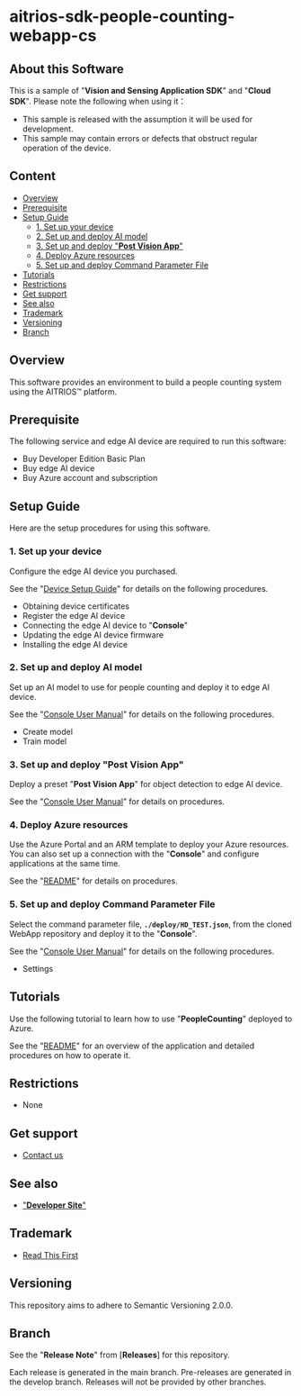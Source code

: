 # aitrios-sdk-people-counting-webapp-cs

## About this Software

This is a sample of "**Vision and Sensing Application SDK**" and "**Cloud SDK**". Please note the following when using it：

- This sample is released with the assumption it will be used for development.
- This sample may contain errors or defects that obstruct regular operation of the device.

## Content <!-- omit in toc -->

- [Overview](#overview)
- [Prerequisite](#prerequisite)
- [Setup Guide](#setup-guide)
  - [1. Set up your device](#1-set-up-your-device)
  - [2. Set up and deploy AI model](#2-set-up-and-deploy-ai-model)
  - [3. Set up and deploy "**Post Vision App**"](#3-set-up-and-deploy-post-vision-app)
  - [4. Deploy Azure resources](#4-deploy-azure-resources)
  - [5. Set up and deploy Command Parameter File](#5-set-up-and-deploy-command-parameter-file)
- [Tutorials](#tutorials)
- [Restrictions](#restrictions)
- [Get support](#get-support)
- [See also](#see-also)
- [Trademark](#trademark)
- [Versioning](#versioning)
- [Branch](#branch)

## Overview

This software provides an environment to build a people counting system using the AITRIOS&trade; platform.

## Prerequisite

The following service and edge AI device are required to run this software:

- Buy Developer Edition Basic Plan
- Buy edge AI device
- Buy Azure account and subscription

## Setup Guide

Here are the setup procedures for using this software.

### 1. Set up your device

Configure the edge AI device you purchased.

See the "[Device Setup Guide](https://developer.aitrios.sony-semicon.com/file/download/device-setup)" for details on the following procedures.

- Obtaining device certificates 
- Register the edge AI device 
- Connecting the edge AI device to "**Console**" 
- Updating the edge AI device firmware 
- Installing the edge AI device

### 2. Set up and deploy AI model

Set up an AI model to use for people counting and deploy it to edge AI device.

See the "[Console User Manual](https://developer.aitrios.sony-semicon.com/file/download/console-developer-edition-ui-manual)" for details on the following procedures.

- Create model 
- Train model

### 3. Set up and deploy "**Post Vision App**"

Deploy a preset "**Post Vision App**" for object detection to edge AI device.

See the "[Console User Manual](https://developer.aitrios.sony-semicon.com/file/download/console-developer-edition-ui-manual)" for details on procedures.

### 4. Deploy Azure resources

Use the Azure Portal and an ARM template to deploy your Azure resources. </br> 
You can also set up a connection with the "**Console**" and configure applications at the same time.

See the "[README](./deploy/README.md)" for details on procedures.

### 5. Set up and deploy Command Parameter File

Select the command parameter file, **`./deploy/HD_TEST.json`**, from the cloned WebApp repository and deploy it to the "**Console**". 

See the "[Console User Manual](https://developer.aitrios.sony-semicon.com/file/download/console-developer-edition-ui-manual)" for details on the following procedures.

- Settings

## Tutorials

Use the following tutorial to learn how to use "**PeopleCounting**" deployed to Azure.

See the "[README](./PeopleCountingApp/README.md)" for an overview of the application and detailed procedures on how to operate it.

## Restrictions

- None

## Get support

- [Contact us](https://developer.aitrios.sony-semicon.com/contact-us/)

## See also

- ["**Developer Site**"](https://developer.aitrios.sony-semicon.com/en)

## Trademark

- [Read This First](https://developer.aitrios.sony-semicon.com/development-guides/documents/manuals/)

## Versioning

This repository aims to adhere to Semantic Versioning 2.0.0.

## Branch

See the "**Release Note**" from [**Releases**] for this repository.

Each release is generated in the main branch. Pre-releases are generated in the develop branch. Releases will not be provided by other branches.